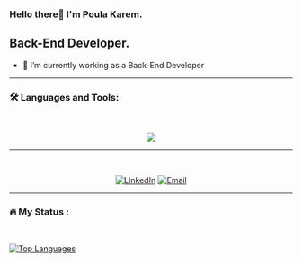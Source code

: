 ### Hello there👋 I'm Poula Karem.

## Back-End Developer.
<!--
**Paula-Karem/Paula-Karem** is a ✨ _special_ ✨ repository because its `README.md` (this file) appears on your GitHub profile.

Here are some ideas to get you started:

- 🔭 I’m currently ...
-->
- 🌱 I’m currently working as a Back-End Developer
<!--
- 👯 I’m looking to collaborate on ...
- 🤔 I’m looking for help with ...
- 💬 Ask me about ...
- 📫 How to reach me: ...
- 😄 Pronouns: ...
- ⚡ Fun fact: ...
-->
---
### :hammer_and_wrench: Languages and Tools:
<br>
<p align="center">
  <a href="">
    <img src="https://skillicons.dev/icons?i=js,nodejs,express,git,github,linux,postman" />
  </a>
</p>

---
<br>
<p  align="center">
  <a href="https://www.linkedin.com/in/poula-karem"><img alt="LinkedIn" src="https://img.shields.io/badge/LinkedIn-blue?style=flat-square&logo=linkedin"></a>
<a href="mailto:paulakaremp@gmail.com"><img alt="Email" src="https://img.shields.io/badge/Email-white?style=flat-square&logo=gmail"></a>
</p>
 
 ---

### :fire: My Status :
<br>

[![Top Languages](https://github-readme-stats-git-masterrstaa-rickstaa.vercel.app/api/top-langs/?username=Poula-Karem&layout=compact&theme=vision-friendly-dark)](https://github.com/anuraghazra/github-readme-stats)

<!-- [![GitHub Streak](http://github-readme-streak-stats.herokuapp.com?user=Poula-Karem&theme=dark&background=000000)](https://git.io/streak-stats) -->
